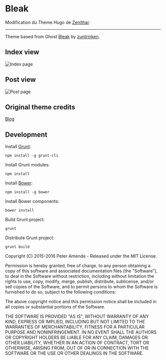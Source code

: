# Bleak

Modification du Theme Hugo de [Zenithar](https://github.com/Zenithar/hugo-theme-bleak).

---

Theme based from Ghost [Bleak](https://github.com/zutrinken/bleak) by [zuntrinken](https://github.com/zutrinken).

## Index view

![Index page](https://raw.githubusercontent.com/Zenithar/hugo-theme-bleak/master/images/full_blog.png)

## Post view

![Post page](https://raw.githubusercontent.com/Zenithar/hugo-theme-bleak/master/images/full_post.png)

## Original theme credits

[Blog](http://bleak.zutrinken.com)


## Development

Install [Grunt](http://gruntjs.com/getting-started/):

	npm install -g grunt-cli

Install Grunt modules:

	npm install

Install [Bower](http://bower.io):

	npm install -g bower

Install Bower components:

	bower install

Build Grunt project:

	grunt

Distribute Grunt project:

	grunt build


Copyright (C) 2015-2016 Peter Amende - Released under the MIT License.

Permission is hereby granted, free of charge, to any person obtaining a copy of this software and associated documentation files (the "Software"), to deal in the Software without restriction, including without limitation the rights to use, copy, modify, merge, publish, distribute, sublicense, and/or sell copies of the Software, and to permit persons to whom the Software is furnished to do so, subject to the following conditions:

The above copyright notice and this permission notice shall be included in all copies or substantial portions of the Software.

THE SOFTWARE IS PROVIDED "AS IS", WITHOUT WARRANTY OF ANY KIND, EXPRESS OR IMPLIED, INCLUDING BUT NOT LIMITED TO THE WARRANTIES OF MERCHANTABILITY, FITNESS FOR A PARTICULAR PURPOSE AND
NONINFRINGEMENT. IN NO EVENT SHALL THE AUTHORS OR COPYRIGHT HOLDERS BE LIABLE FOR ANY CLAIM, DAMAGES OR OTHER LIABILITY, WHETHER IN AN ACTION OF CONTRACT, TORT OR OTHERWISE, ARISING FROM, OUT OF OR IN CONNECTION WITH THE SOFTWARE OR THE USE OR OTHER DEALINGS IN THE SOFTWARE.
